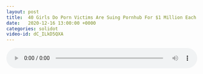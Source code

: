 ```yaml
---
layout: post
title:  40 Girls Do Porn Victims Are Suing Pornhub For $1 Million Each
date:   2020-12-16 13:00:00 +0000
categories: solidot
video-id: dC_ILkD5QXA
---
```


<audio src="/assets/956034a842e0e8e8e0619a0c47d7db49.mp3" style="width: 100%;" controls></audio>

